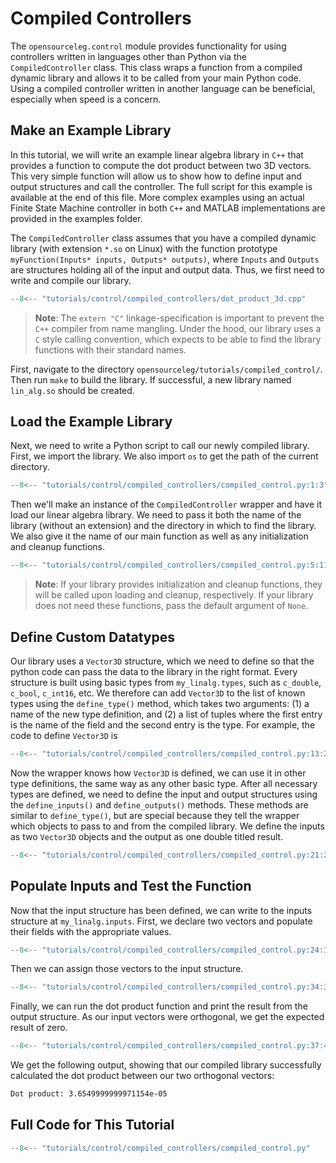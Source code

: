 # Compiled Controllers

The `opensourceleg.control` module provides functionality for using controllers written in languages other than Python via the `CompiledController` class. This class wraps a function from a compiled dynamic library and allows it to be called from your main Python code. Using a compiled controller written in another language can be beneficial, especially when speed is a concern.

## Make an Example Library

In this tutorial, we will write an example linear algebra library in `C++` that provides a function to compute the dot product between two 3D vectors. This very simple function will allow us to show how to define input and output structures and call the controller. The full script for this example is available at the end of this file. More complex examples using an actual Finite State Machine controller in both `C++` and MATLAB implementations are provided in the examples folder.

The `CompiledController` class assumes that you have a compiled dynamic library (with extension `*.so` on Linux) with the function prototype `myFunction(Inputs* inputs, Outputs* outputs)`, where `Inputs` and `Outputs` are structures holding all of the input and output data. Thus, we first need to write and compile our library.

```cpp
--8<-- "tutorials/control/compiled_controllers/dot_product_3d.cpp"
```

> **Note**:
> The `extern "C"` linkage-specification is important to prevent the `C++` compiler from name mangling.
> Under the hood, our library uses a `C` style calling convention, which expects to be able to find the library functions with their standard names.

First, navigate to the directory `opensourceleg/tutorials/compiled_control/`. Then run `make` to build the library. If successful, a new library named `lin_alg.so` should be created.

## Load the Example Library

Next, we need to write a Python script to call our newly compiled library. First, we import the library. We also import `os` to get the path of the current directory.

```cpp
--8<-- "tutorials/control/compiled_controllers/compiled_control.py:1:3"
```

Then we'll make an instance of the ``CompiledController`` wrapper and have it load our linear algebra library.
We need to pass it both the name of the library (without an extension) and the directory in which to find the library.
We also give it the name of our main function as well as any initialization and cleanup functions.

```cpp
--8<-- "tutorials/control/compiled_controllers/compiled_control.py:5:11"
```

> **Note**:  If your library provides initialization and cleanup functions, they will be called upon loading and cleanup, respectively.
If your library does not need these functions, pass the default argument of `None`.


## Define Custom Datatypes
Our library uses a `Vector3D` structure, which we need to define so that the python code can pass the data to the library
in the right format. Every structure is built using basic types from ``my_linalg.types``,
such as `c_double`, `c_bool`, `c_int16`, etc.
We therefore can add `Vector3D` to the list of known types using the ``define_type()`` method, which
takes two arguments: (1) a name of the new type definition, and (2) a list of tuples where the first entry is the name
of the field and the second entry is the type. For example, the code to define `Vector3D` is

```cpp
--8<-- "tutorials/control/compiled_controllers/compiled_control.py:13:20"
```

Now the wrapper knows how `Vector3D` is defined, we can use it in other type definitions, the same way as any other basic type.
After all necessary types are defined, we need to define the input and output structures using the ``define_inputs()`` and ``define_outputs()`` methods.
These methods are similar to ``define_type()``, but are special because they tell the wrapper which objects to pass to and from
the compiled library. We define the inputs as two `Vector3D` objects and the output as one double titled result.

```cpp
--8<-- "tutorials/control/compiled_controllers/compiled_control.py:21:22"
```

## Populate Inputs and Test the Function

Now that the input structure has been defined, we can write to the inputs structure at ``my_linalg.inputs``.
First, we declare two vectors and populate their fields with the appropriate values.

```cpp
--8<-- "tutorials/control/compiled_controllers/compiled_control.py:24:32"
```

Then we can assign those vectors to the input structure.

```cpp
--8<-- "tutorials/control/compiled_controllers/compiled_control.py:34:35"
```

Finally, we can run the dot product function and print the result from the output structure.
As our input vectors were orthogonal, we get the expected result of zero.

```cpp
--8<-- "tutorials/control/compiled_controllers/compiled_control.py:37:40"
```

We get the following output, showing that our compiled library successfully calculated the dot product between our two orthogonal vectors: 
```bash
Dot product: 3.6549999999971154e-05
```

## Full Code for This Tutorial
```python
--8<-- "tutorials/control/compiled_controllers/compiled_control.py"
```

